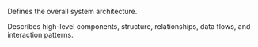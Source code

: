 Defines the overall system architecture.

Describes high-level components, structure, relationships, data flows, and interaction patterns.